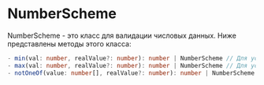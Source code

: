 # NumberScheme
NumberScheme - это класс для валидации числовых данных. 
Ниже представлены методы этого класса:
```ts
- min(val: number, realValue?: number): number | NumberScheme // Для установки минимального порога
- max(val: number, realValue?: number): number | NumberScheme // Для установки максимального порога
- notOneOf(value: number[], realValue?: number): number | NumberScheme // Для проверкивходит ли заданное число в массив
```
